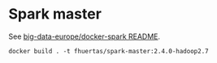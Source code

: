 # Spark master

See [big-data-europe/docker-spark README](https://github.com/big-data-europe/docker-spark).

```
docker build . -t fhuertas/spark-master:2.4.0-hadoop2.7
```
